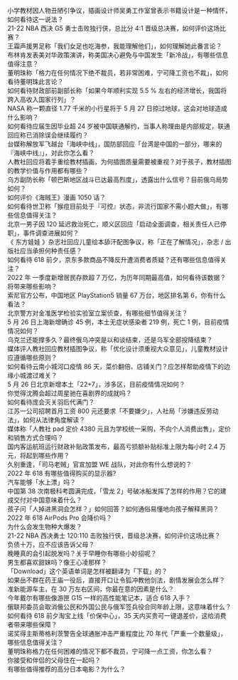 小学教材因人物丑陋引争议，插画设计师吴勇工作室曾表示书籍设计是一种情怀，如何看待这一说法？  
21-22 NBA 西决 G5 勇士击败独行侠，总比分 4:1 晋级总决赛，如何评价这场比赛？  
王霜声援男足称「我们女足也吃海参，我能理解他们」，如何理解她此番言论？  
布林肯发表美对华政策演讲，称美国决心避免与中国发生「新冷战」，有哪些信息值得注意？  
董明珠称「格力在任何情况下绝不裁员，若非常困难，宁可降工资也不裁」，如何看待董明珠此言论？  
如何看待财政部前副部长称「如果今年顺利实现 5.5 % 左右的经济增长，我国将跨入高收入国家行列」？  
NASA 称一颗直径 1.77 千米的小行星将于 5 月 27 日掠过地球，这会对地球造成什么影响？  
如何看待应届生因毕业超 24 岁被中国联通解约，当事人称理由是内部规定，联通回应称已消除误会继续履约？  
台媒称解放军飞越台「海峡中线」，国防部回应「台湾是中国的一部分，哪来的『海峡中线』」，对此你怎么看？  
人教社回应将着手重绘教材插画，为何插图质量需要被重视？对于孩子，教材插图的教学价值与作用都有哪些？  
乌方副防长称「顿巴斯地区战斗已达最高烈度」，透露出什么信号？目前俄乌局势如何？  
如何评价《海贼王》漫画 1050 话？  
如何看待世卫称「猴痘目前处于『可控』状态，非流行国家不需小题大做」，有哪些信息值得关注？  
北京一男子因 120 延迟救治死亡，顺义区回应「启动全面调查，相关责任人已停职」，事件调查进展如何？  
《 东方娃娃 》杂志社回应儿童绘本舔汗配图争议，称「正在了解情况」，杂志 / 出版社应当承担何种责任感？  
如何看待 618 前夕，京东多款商品不降反升遭消费者质疑？还有哪些信息值得关注？  
2022 年 一季度新增居民存款超 7 万亿，为历年同期最高值，如何看待该数据？将带来哪些影响？  
索尼官方公布，中国地区 PlayStation5 销量 67 万台，地区排名第 6，你有什么看法？  
北京警方对金准医学检验实验室立案侦查，有哪些细节值得关注？  
5 月 26 日上海新增确诊 45 例，本土无症状感染者 219 例，死亡 1 例，目前疫情情况如何？  
乌克兰还能撑多久？最终俄乌冲突是以和谈结束，还是乌军全部投降结束？  
媒体评人教社回应教材插图争议，称「优化设计须重视大众意见」，儿童教材设计应遵循哪些原则？  
如何看待云南小城河口疫情 86 天，菜价翻倍、店铺关门？应怎样帮助疫情下的边缘小城渡过难关？  
5 月 26 日北京新增本土「22+7」，涉多区，目前疫情情况如何？  
你觉得沈腾会超过周星驰在喜剧界的成就吗？  
如何看待庞会灭关羽后代满门？  
江苏一公司招聘首月工资 800 元还要求「不要嫌少」，人社局「涉嫌违反劳动法」，如何从法律角度解读？  
媒体称「人教社 pad 定价 4380 元且为学校统一采购，不向个人消费出售」，定价和销售方式合理吗？  
国内客运航班运行财政补贴政策发布，最高亏损额补贴标准上限为每小时 2.4 万元，将起到哪些作用？  
久别重逢，「司马老贼」官宣加盟 WE 战队，对此你有什么想说的？  
2022 年 618  有哪些值得购买的显示器?  
汽车能够「水上漂」吗？  
中国第 38 次南极科考圆满完成，「雪龙 2」号破冰船发挥了怎样的作用？它的建成交付对中国意味着什么？  
孩子问「人掉进黑洞会怎样？」如何回答？如何通俗易懂地向孩子解释黑洞？  
2022 年 618 AirPods Pro 会降价吗？  
为什么会发生物种大爆发？  
21-22 NBA 西决勇士 120:110 击败独行侠，晋级总决赛，如何评价这场比赛？  
负债十万，应不应该告诉父母？  
晚睡真的会引起脱发吗？关于早睡你有哪些小妙招呢？  
男生都喜欢甜妹吗？像王心凌那样？  
「Download」这个英语单词是怎样被翻译为「下载」的？  
如果岳不群在药王庙一役后，直接开口让令狐冲教他剑法，剧情发展会怎么样？  
准新能源车主，在 30 万左右区间，你最在意的因素是什么？  
今年戴尔有哪些像游匣  G15  一样的高性能笔记本，适合  618  入手？  
俄联邦委员会取消俄公民和外国公民与俄军签兵役合同年龄上限，这意味着什么？  
如何看待 618 前夕淘宝上线「价保中心」，35 天内买贵可一键退差价，这给消费者带来哪些保障？  
诺奖得主斯蒂格利茨警告全球通胀冲击严重程度比 70 年代「严重一个数量级」，哪些信息值得关注？  
董明珠称格力在任何困难的情况下都不裁员，宁可降一点工资，你怎么看？  
你接受和伴侣的父母住在一起吗？  
有哪些值得推荐的高分日本电影？为什么？  
